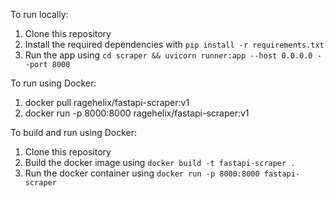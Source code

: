 To run locally:
1. Clone this repository
2. Install the required dependencies with `pip install -r requirements.txt`
3. Run the app using `cd scraper && uvicorn runner:app --host 0.0.0.0 --port 8000`

To run using Docker:
1. docker pull ragehelix/fastapi-scraper:v1
2. docker run -p 8000:8000 ragehelix/fastapi-scraper:v1

To build and run using Docker:
1. Clone this repository
2. Build the docker image using `docker build -t fastapi-scraper .`
3. Run the docker container using `docker run -p 8000:8000 fastapi-scraper`
